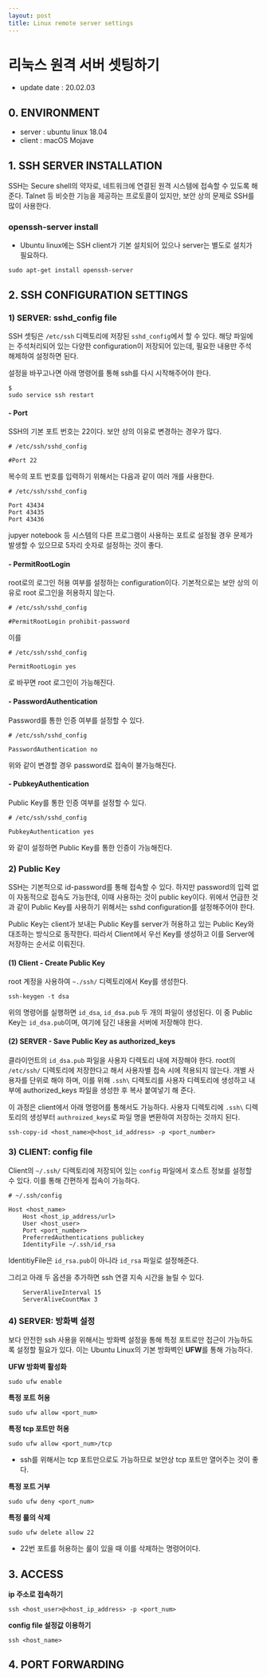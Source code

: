 ```yaml
---
layout: post
title: Linux remote server settings
---
```


# 리눅스 원격 서버 셋팅하기

- update date : 20.02.03

## 0. ENVIRONMENT

- server : ubuntu linux 18.04
- client : macOS Mojave

## 1. SSH SERVER INSTALLATION

SSH는 Secure shell의 약자로, 네트워크에 연결된 원격 시스템에 접속할 수 있도록 해준다. Talnet 등 비슷한 기능을 제공하는 프로토콜이 있지만, 보안 상의 문제로 SSH를 많이 사용한다.

### openssh-server install

- Ubuntu linux에는 SSH client가 기본 설치되어 있으나 server는 별도로 설치가 필요하다.

```
sudo apt-get install openssh-server
```

## 2. SSH CONFIGURATION SETTINGS

### 1) SERVER: sshd_config file

SSH 셋팅은 `/etc/ssh` 디렉토리에 저장된 `sshd_config`에서 할 수 있다. 해당 파일에는 주석처리되어 있는 다양한 configuration이 저장되어 있는데, 필요한 내용만 주석 해제하여 설정하면 된다.

설정을 바꾸고나면 아래 명령어를 통해 ssh를 다시 시작해주어야 한다.

```
$
sudo service ssh restart
```

#### - Port

SSH의 기본 포트 번호는 22이다. 보안 상의 이유로 변경하는 경우가 많다.

```
# /etc/ssh/sshd_config

#Port 22
```

복수의 포트 번호를 입력하기 위해서는 다음과 같이 여러 개를 사용한다.

```
# /etc/ssh/sshd_config

Port 43434
Port 43435
Port 43436
```

jupyer notebook 등 시스템의 다른 프로그램이 사용하는 포트로 설정될 경우 문제가 발생할 수 있으므로 5자리 숫자로 설정하는 것이 좋다.

#### - PermitRootLogin

root로의 로그인 허용 여부를 설정하는 configuration이다. 기본적으로는 보안 상의 이유로 root 로그인을 허용하지 않는다.

```
# /etc/ssh/sshd_config

#PermitRootLogin prohibit-password
```

이를

```
# /etc/ssh/sshd_config

PermitRootLogin yes
```

로 바꾸면 root 로그인이 가능해진다.

#### - PasswordAuthentication

Password를 통한 인증 여부를 설정할 수 있다.

```
# /etc/ssh/sshd_config

PasswordAuthentication no
```

위와 같이 변경할 경우 password로 접속이 불가능해진다.

#### - PubkeyAuthentication

Public Key를 통한 인증 여부를 설정할 수 있다.

```
# /etc/ssh/sshd_config

PubkeyAuthentication yes
```

와 같이 설정하면 Public Key를 통한 인증이 가능해진다.

### 2) Public Key

SSH는 기본적으로 id-password를 통해 접속할 수 있다. 하지만 password의 입력 없이 자동적으로 접속도 가능한데, 이때 사용하는 것이 public key이다. 위에서 언급한 것과 같이 Public Key를 사용하기 위해서는 sshd configuration를 설정해주어야 한다.

Public Key는 client가 보내는 Public Key를 server가 허용하고 있는 Public Key와 대조하는 방식으로 동작한다. 따라서 Client에서 우선 Key를 생성하고 이를 Server에 저장하는 순서로 이뤄진다.

#### (1) Client - Create Public Key

root 계정을 사용하여 `~./ssh/` 디렉토리에서 Key를 생성한다.

```
ssh-keygen -t dsa
```

위의 명령어를 실행하면 `id_dsa`, `id_dsa.pub` 두 개의 파일이 생성된다. 이 중 Public Key는 `id_dsa.pub`이며, 여기에 담긴 내용을 서버에 저장해야 한다.

#### (2) SERVER - Save Public Key as authorized_keys

클라이언트의 `id_dsa.pub` 파일을 사용자 디렉토리 내에 저장해야 한다. root의 `/etc/ssh/` 디렉토리에 저장한다고 해서 사용자별 접속 시에 적용되지 않는다. 개별 사용자를 단위로 해야 하며, 이를 위해 `.ssh\` 디렉토리를 사용자 디렉토리에 생성하고 내부에 authorized_keys 파일을 생성한 후 복사 붙여넣기 해 준다.

이 과정은 client에서 아래 명령어를 통해서도 가능하다. 사용자 디렉토리에 `.ssh\` 디렉토리의 생성부터 `authroized_keys`로 파일 명을 변환하여 저장하는 것까지 된다.

```
ssh-copy-id <host_name>@<host_id_address> -p <port_number>
```

### 3) CLIENT: config file

Client의 `~/.ssh/` 디렉토리에 저장되어 있는 `config` 파일에서 호스트 정보를 설정할 수 있다. 이를 통해 간편하게 접속이 가능하다.

```
# ~/.ssh/config

Host <host_name>
    Host <host_ip_address/url>
    User <host_user>
    Port <port_number>
    PreferredAuthentications publickey
    IdentityFile ~/.ssh/id_rsa
```

IdentitiyFile은 `id_rsa.pub`이 아니라 `id_rsa` 파일로 설정해준다.

그리고 아래 두 옵션을 추가하면 ssh 연결 지속 시간을 늘릴 수 있다.

```
    ServerAliveInterval 15
    ServerAliveCountMax 3
```

### 4) SERVER: 방화벽 설정

보다 안전한 ssh 사용을 위해서는 방화벽 설정을 통해 특정 포트로만 접근이 가능하도록 설정할 필요가 있다. 이는 Ubuntu Linux의 기본 방화벽인 **UFW**를 통해 가능하다.

**UFW 방화벽 활성화**

```
sudo ufw enable
```

**특정 포트 허용**

```
sudo ufw allow <port_num>
```

**특정 tcp 포트만 허용**

```
sudo ufw allow <port_num>/tcp
```

- ssh를 위해서는 tcp 포트만으로도 가능하므로 보안상 tcp 포트만 열어주는 것이 좋다.

**특정 포트 거부**

```
sudo ufw deny <port_num>
```

**특정 룰의 삭제**

```
sudo ufw delete allow 22
```

- 22번 포트를 허용하는 룰이 있을 때 이를 삭제하는 명령어이다.

## 3. ACCESS

  **ip 주소로 접속하기**

  ```
  ssh <host_user>@<host_ip_address> -p <port_num>
  ```

  **config file 설정값 이용하기**

  ```
  ssh <host_name>
  ```

## 4. PORT FORWARDING
